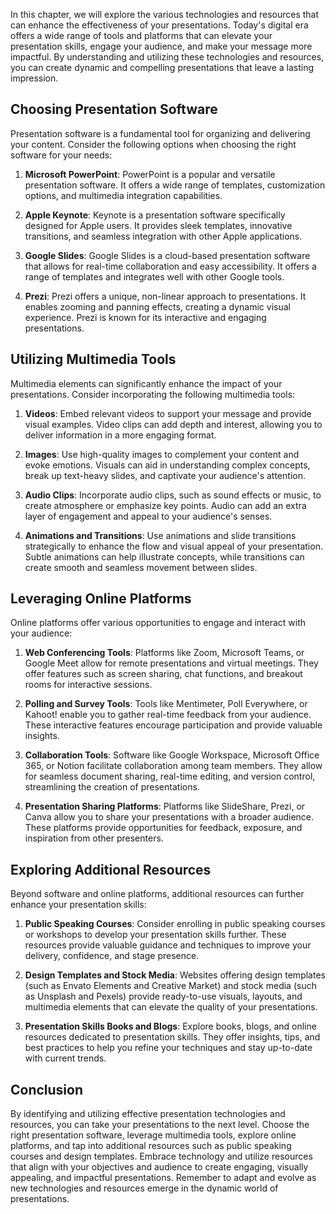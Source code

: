 
In this chapter, we will explore the various technologies and resources that can enhance the effectiveness of your presentations. Today's digital era offers a wide range of tools and platforms that can elevate your presentation skills, engage your audience, and make your message more impactful. By understanding and utilizing these technologies and resources, you can create dynamic and compelling presentations that leave a lasting impression.

**Choosing Presentation Software**
----------------------------------

Presentation software is a fundamental tool for organizing and delivering your content. Consider the following options when choosing the right software for your needs:

1. **Microsoft PowerPoint**: PowerPoint is a popular and versatile presentation software. It offers a wide range of templates, customization options, and multimedia integration capabilities.

2. **Apple Keynote**: Keynote is a presentation software specifically designed for Apple users. It provides sleek templates, innovative transitions, and seamless integration with other Apple applications.

3. **Google Slides**: Google Slides is a cloud-based presentation software that allows for real-time collaboration and easy accessibility. It offers a range of templates and integrates well with other Google tools.

4. **Prezi**: Prezi offers a unique, non-linear approach to presentations. It enables zooming and panning effects, creating a dynamic visual experience. Prezi is known for its interactive and engaging presentations.

**Utilizing Multimedia Tools**
------------------------------

Multimedia elements can significantly enhance the impact of your presentations. Consider incorporating the following multimedia tools:

1. **Videos**: Embed relevant videos to support your message and provide visual examples. Video clips can add depth and interest, allowing you to deliver information in a more engaging format.

2. **Images**: Use high-quality images to complement your content and evoke emotions. Visuals can aid in understanding complex concepts, break up text-heavy slides, and captivate your audience's attention.

3. **Audio Clips**: Incorporate audio clips, such as sound effects or music, to create atmosphere or emphasize key points. Audio can add an extra layer of engagement and appeal to your audience's senses.

4. **Animations and Transitions**: Use animations and slide transitions strategically to enhance the flow and visual appeal of your presentation. Subtle animations can help illustrate concepts, while transitions can create smooth and seamless movement between slides.

**Leveraging Online Platforms**
-------------------------------

Online platforms offer various opportunities to engage and interact with your audience:

1. **Web Conferencing Tools**: Platforms like Zoom, Microsoft Teams, or Google Meet allow for remote presentations and virtual meetings. They offer features such as screen sharing, chat functions, and breakout rooms for interactive sessions.

2. **Polling and Survey Tools**: Tools like Mentimeter, Poll Everywhere, or Kahoot! enable you to gather real-time feedback from your audience. These interactive features encourage participation and provide valuable insights.

3. **Collaboration Tools**: Software like Google Workspace, Microsoft Office 365, or Notion facilitate collaboration among team members. They allow for seamless document sharing, real-time editing, and version control, streamlining the creation of presentations.

4. **Presentation Sharing Platforms**: Platforms like SlideShare, Prezi, or Canva allow you to share your presentations with a broader audience. These platforms provide opportunities for feedback, exposure, and inspiration from other presenters.

**Exploring Additional Resources**
----------------------------------

Beyond software and online platforms, additional resources can further enhance your presentation skills:

1. **Public Speaking Courses**: Consider enrolling in public speaking courses or workshops to develop your presentation skills further. These resources provide valuable guidance and techniques to improve your delivery, confidence, and stage presence.

2. **Design Templates and Stock Media**: Websites offering design templates (such as Envato Elements and Creative Market) and stock media (such as Unsplash and Pexels) provide ready-to-use visuals, layouts, and multimedia elements that can elevate the quality of your presentations.

3. **Presentation Skills Books and Blogs**: Explore books, blogs, and online resources dedicated to presentation skills. They offer insights, tips, and best practices to help you refine your techniques and stay up-to-date with current trends.

**Conclusion**
--------------

By identifying and utilizing effective presentation technologies and resources, you can take your presentations to the next level. Choose the right presentation software, leverage multimedia tools, explore online platforms, and tap into additional resources such as public speaking courses and design templates. Embrace technology and utilize resources that align with your objectives and audience to create engaging, visually appealing, and impactful presentations. Remember to adapt and evolve as new technologies and resources emerge in the dynamic world of presentations.
